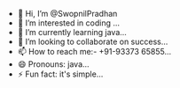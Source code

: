- 👋 Hi, I’m @SwopnilPradhan
- 👀 I’m interested in coding ...
- 🌱 I’m currently learning java...
- 💞️ I’m looking to collaborate on success...
- 📫 How to reach me:- +91-93373 65855...
- 😄 Pronouns: java...
- ⚡ Fun fact: it's simple...
